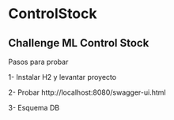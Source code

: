# ControlStock
Challenge ML Control Stock
----------------------------------------------------------------------------------------------------------------------------------
Pasos para probar 

1- Instalar H2 y levantar proyecto

2- Probar http://localhost:8080/swagger-ui.html

3- Esquema DB

